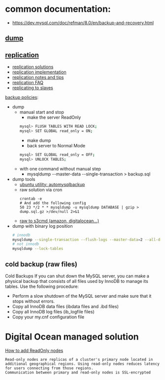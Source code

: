 # common documentation:
* https://dev.mysql.com/doc/refman/8.0/en/backup-and-recovery.html

## [dump](https://dev.mysql.com/doc/refman/8.0/en/mysqldump.html)

## [replication](https://dev.mysql.com/doc/refman/8.0/en/replication.html)
* [replication solutions](https://dev.mysql.com/doc/refman/8.0/en/replication-solutions.html)
* [replication implementation](https://dev.mysql.com/doc/refman/8.0/en/replication-implementation.html)
* [replication notes and tips](https://dev.mysql.com/doc/refman/8.0/en/replication-notes.html)
* [replication FAQ](https://dev.mysql.com/doc/refman/8.0/en/faqs-replication.html)
* [replicating to slaves](https://dev.mysql.com/doc/refman/8.0/en/replication-solutions-partitioning.html)

[backup policies](https://dev.mysql.com/doc/refman/8.0/en/backup-policy.html):
* dump
    * manual start and stop 
        * make the server ReadOnly
        ```bash
        mysql> FLUSH TABLES WITH READ LOCK;
        mysql> SET GLOBAL read_only = ON;
        ```
        * make dump
        * back server to Normal Mode
        ```bash
        mysql> SET GLOBAL read_only = OFF;
        mysql> UNLOCK TABLES;    
        ```
    * with one command without manual step
        * mysqldump --master-data --single-transaction > backup.sql
* dump tools
    * [ubuntu utility: automysqlbackup](https://www.digitalocean.com/community/tutorials/how-to-backup-mysql-databases-on-an-ubuntu-vps)
    * raw solution via cron
        ```
        crontab -e
        # And add the following config
        50 23 */2 * * mysqldump -u mysqldump DATABASE | gzip > dump.sql.gz >/dev/null 2>&1
        ```        
    * [raw to s3cmd (amazon, digitalocean...) ](https://www.danielord.co.uk/backup-mysql-database-digital-ocean-spaces)
* dump with binary log position
    ```bash
    # innodb
    mysqldump --single-transaction --flush-logs --master-data=2 --all-databases --delete-master-logs > backup.sql
    # not innodb
    mysqldump --lock-tables
    ```

    

## cold backup (raw files)
Cold Backups
If you can shut down the MySQL server, 
you can make a physical backup that consists of all files used by InnoDB to manage its tables. 
Use the following procedure:
* Perform a slow shutdown of the MySQL server and make sure that it stops without errors.
* Copy all InnoDB data files (ibdata files and .ibd files)
* Copy all InnoDB log files (ib_logfile files)
* Copy your my.cnf configuration file

# Digital Ocean managed solution
[How to add ReadOnly nodes](https://www.digitalocean.com/docs/databases/mysql/how-to/add-read-only-nodes/)
```
Read-only nodes are replicas of a cluster's primary node located in additional geographical regions. Using read-only nodes reduces latency for users connecting from those regions.
Communication between primary and read-only nodes is SSL-encrypted 
```

